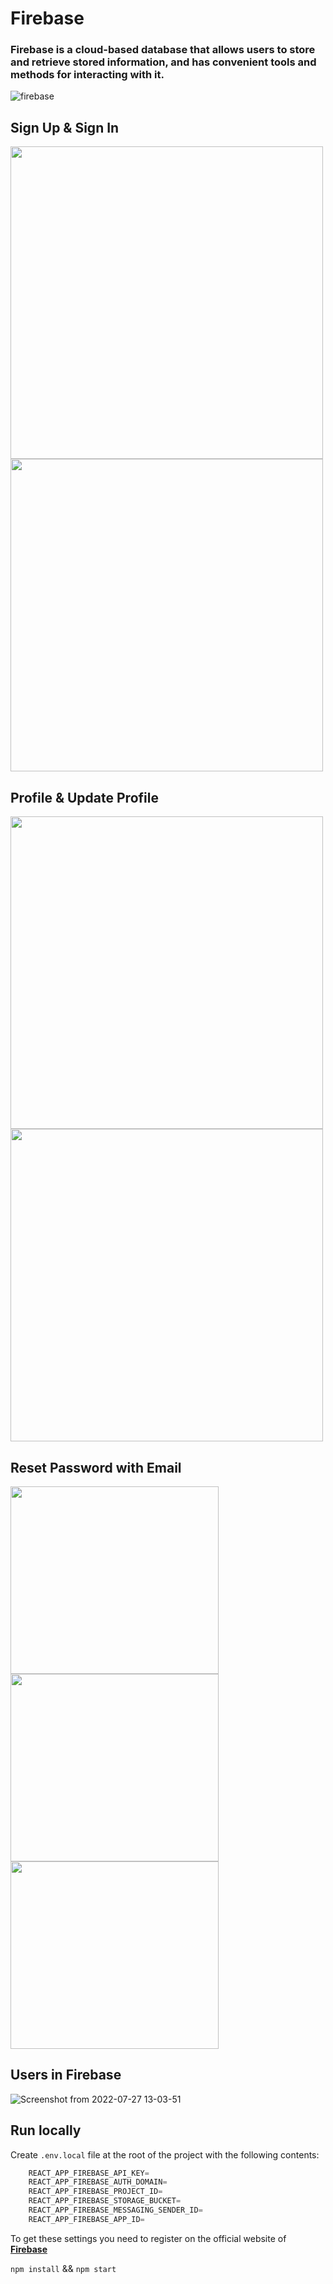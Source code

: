 # Firebase

### Firebase is a cloud-based database that allows users to store and retrieve stored information, and has convenient tools and methods for interacting with it.

![firebase](https://user-images.githubusercontent.com/76901834/181014909-78afd3a9-5696-42d1-9bae-703b607d601a.png)

## Sign Up & Sign In
<p align="left"> 
  <img src="https://user-images.githubusercontent.com/76901834/181222574-0464e0a4-a2be-4f75-b55f-45437aa1f8d9.png" width="500" height="500" />
  <img src="https://user-images.githubusercontent.com/76901834/181223419-e0ebdc84-3d84-41a7-9651-6cdd7b9b1441.png" width="500" height="500" />
</p>

## Profile & Update Profile
<p align="left"> 
  <img src="https://user-images.githubusercontent.com/76901834/181223849-b2cc84c9-0bac-4b96-ac7d-70430f2d6527.png" width="500" height="500" />
  <img src="https://user-images.githubusercontent.com/76901834/181224411-6a40e744-016a-4767-a401-28e875ce943a.png" width="500" height="500" />
</p>

## Reset Password with Email
<p align="left"> 
  <img src="https://user-images.githubusercontent.com/76901834/181225184-94384aae-fa7d-4ae7-a523-0aeaec3b3c7f.png" width="333" height="300" />
  <img src="https://user-images.githubusercontent.com/76901834/181225327-c0574216-8a26-435f-aa62-5c58e8ba6f64.png" width="333" height="300" />
  <img src="https://user-images.githubusercontent.com/76901834/181225471-c9e306b0-4dfc-4d7f-a0b0-e1963bb49965.png" width="333" height="300" />
</p>

## Users in Firebase

![Screenshot from 2022-07-27 13-03-51](https://user-images.githubusercontent.com/76901834/181226016-ba36455d-a6cd-4b5c-abfc-f06f6de29b42.png)

## Run locally


Create `.env.local` file at the root of the project with the following contents:

```javascript
    REACT_APP_FIREBASE_API_KEY=
    REACT_APP_FIREBASE_AUTH_DOMAIN=
    REACT_APP_FIREBASE_PROJECT_ID=
    REACT_APP_FIREBASE_STORAGE_BUCKET=
    REACT_APP_FIREBASE_MESSAGING_SENDER_ID=
    REACT_APP_FIREBASE_APP_ID=
```
To get these settings you need to register on the official website of **[Firebase](https://firebase.google.com/)**

`npm install` && `npm start`
